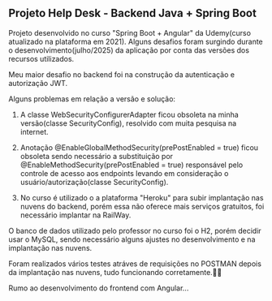 ## Projeto Help Desk - Backend Java + Spring Boot

Projeto desenvolvido no curso "Spring Boot + Angular" da Udemy(curso atualizado na plataforma em 2021).
Alguns desafios foram surgindo durante o desenvolvimento(julho/2025) da aplicação por conta das versões dos recursos utilizados.

Meu maior desafio no backend foi na construção da autenticação e autorização JWT.

Alguns problemas em relação a versão e solução:

1. A classe WebSecurityConfigurerAdapter ficou obsoleta na minha versão(classe SecurityConfig), resolvido com muita pesquisa na internet.

2. Anotação @EnableGlobalMethodSecurity(prePostEnabled = true) ficou obsoleta sendo necessário a substituição por @EnableMethodSecurity(prePostEnabled = true) responsável pelo controle de acesso aos endpoints levando em consideração o usuário/autorização(classe SecurityConfig).

3. No curso é utilizado o a plataforma "Heroku" para subir implantação nas nuvens do backend, porém essa não oferece mais serviços gratuitos, foi necessário implantar na RailWay.

O banco de dados utilizado pelo professor no curso foi o H2, porém decidir usar o MySQL, sendo necessário alguns ajustes no desenvolvimento e na implantação nas nuvens.

Foram realizados vários testes atráves de requisições no POSTMAN depois da implantação nas nuvens, tudo funcionando corretamente.💪😄 

Rumo ao desenvolvimento do frontend com Angular...
